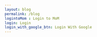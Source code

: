 ```yaml
---
layout: blog
permalink: /blog
logintoMom : Login to MoM
login: Login
login_with_google_btn: Login With Google
---
```

